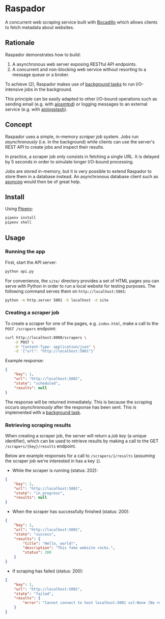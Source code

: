 # Raspador

A concurrent web scraping service built with [Bocadillo] which allows clients to fetch metadata about websites.

## Rationale

Raspador demonstrates how to build:

1. A asynchronous web server exposing RESTful API endpoints.
2. A concurrent and non-blocking web service without resorting to a message queue or a broker.

To achieve (2), Raspador makes use of [background tasks][background task] to run I/O-intensive jobs in the background.

This principle can be easily adapted to other I/O-bound operations such as sending email (e.g. with [aiosmtpd]) or logging messages to an external service (e.g. with [aiologstash]).

## Concept

Raspador uses a simple, in-memory *scraper job* system. Jobs run *asynchronously* (i.e. in the background) while clients can use the server's REST API to create jobs and inspect their results.

In practice, a scraper job only consists in fetching a single URL. It is delayed by 5 seconds in order to simulate longer I/O-bound processing.

Jobs are stored in-memory, but it is very possible to extend Raspador to store them in a database instead. An asynchronous database client such as [asyncpg] would then be of great help.

## Install

Using [Pipenv]:

```bash
pipenv install
pipenv shell
```

## Usage

### Running the app

First, start the API server:

```bash
python api.py
```

For convenience, the `site/` directory provides a set of HTML pages you can serve with Python in order to run a local website for testing purposes. The following command serves them on `http://localhost:5001`:

```bash
python -m http.server 5001 -b localhost -d site
```

### Creating a scraper job

To create a scraper for one of the pages, e.g. `index.html`, make a call to the `POST /scrapers` endpoint:

```bash
curl http://localhost:8000/scrapers \
    -X POST \
    -H "Content-Type: application/json" \
    -d '{"url": "http://localhost:5001"}'
```

Example response:

```json
{
    "key": 1,
    "url": "http://localhost:5001",
    "state": "scheduled",
    "results": null
}
```

The response will be returned immediately. This is because the scraping occurs *asynchronously* after the response has been sent. This is implemented with a [background task].

### Retrieving scraping results

When creating a scraper job, the server will return a *job key* (a unique identifier), which can be used to retrieve results by making a call to the GET `/scrapers/{key}/results` endpoint.

Below are example responses for a call to `/scrapers/1/results` (assuming the scraper job we're interested in has a key `1`).

- While the scraper is running (status: 202):

```json
{
    "key": 1,
    "url": "http://localhost:5001",
    "state": "in_progress",
    "results": null
}
```

- When the scraper has successfully finished (status: 200):

```json
{
    "key": 1,
    "url": "http://localhost:5001",
    "state": "success",
    "results": {
        "title": "Hello, world!",
        "description": "This fake website rocks.",
        "status": 200
    }
}
```

- If scraping has failed (status: 200):

```json
{
    "key": 1,
    "url": "http://localhost:5001",
    "state": "failed",
    "results": {
        "error": "Cannot connect to host localhost:5001 ssl:None [No route to host]"
    }
}
```

[Bocadillo]: https://bocadilloproject.github.io
[Pipenv]: https://pipenv.readthedocs.io
[aiosmtpd]: https://github.com/aio-libs/aiosmtpd
[aiologstash]: https://github.com/aio-libs/aiologstash
[asyncpg]: https://github.com/MagicStack/asyncpg
[background task]: https://bocadilloproject.github.io/guides/http/background-tasks.html
